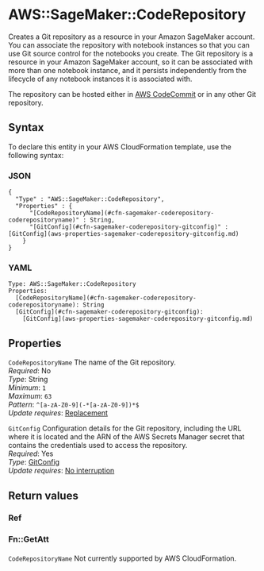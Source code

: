 # AWS::SageMaker::CodeRepository<a name="aws-resource-sagemaker-coderepository"></a>

Creates a Git repository as a resource in your Amazon SageMaker account\. You can associate the repository with notebook instances so that you can use Git source control for the notebooks you create\. The Git repository is a resource in your Amazon SageMaker account, so it can be associated with more than one notebook instance, and it persists independently from the lifecycle of any notebook instances it is associated with\.

The repository can be hosted either in [AWS CodeCommit](https://docs.aws.amazon.com/codecommit/latest/userguide/welcome.html) or in any other Git repository\.

## Syntax<a name="aws-resource-sagemaker-coderepository-syntax"></a>

To declare this entity in your AWS CloudFormation template, use the following syntax:

### JSON<a name="aws-resource-sagemaker-coderepository-syntax.json"></a>

```
{
  "Type" : "AWS::SageMaker::CodeRepository",
  "Properties" : {
      "[CodeRepositoryName](#cfn-sagemaker-coderepository-coderepositoryname)" : String,
      "[GitConfig](#cfn-sagemaker-coderepository-gitconfig)" : [GitConfig](aws-properties-sagemaker-coderepository-gitconfig.md)
    }
}
```

### YAML<a name="aws-resource-sagemaker-coderepository-syntax.yaml"></a>

```
Type: AWS::SageMaker::CodeRepository
Properties: 
  [CodeRepositoryName](#cfn-sagemaker-coderepository-coderepositoryname): String
  [GitConfig](#cfn-sagemaker-coderepository-gitconfig): 
    [GitConfig](aws-properties-sagemaker-coderepository-gitconfig.md)
```

## Properties<a name="aws-resource-sagemaker-coderepository-properties"></a>

`CodeRepositoryName`  <a name="cfn-sagemaker-coderepository-coderepositoryname"></a>
The name of the Git repository\.  
*Required*: No  
*Type*: String  
*Minimum*: `1`  
*Maximum*: `63`  
*Pattern*: `^[a-zA-Z0-9](-*[a-zA-Z0-9])*$`  
*Update requires*: [Replacement](https://docs.aws.amazon.com/AWSCloudFormation/latest/UserGuide/using-cfn-updating-stacks-update-behaviors.html#update-replacement)

`GitConfig`  <a name="cfn-sagemaker-coderepository-gitconfig"></a>
Configuration details for the Git repository, including the URL where it is located and the ARN of the AWS Secrets Manager secret that contains the credentials used to access the repository\.  
*Required*: Yes  
*Type*: [GitConfig](aws-properties-sagemaker-coderepository-gitconfig.md)  
*Update requires*: [No interruption](https://docs.aws.amazon.com/AWSCloudFormation/latest/UserGuide/using-cfn-updating-stacks-update-behaviors.html#update-no-interrupt)

## Return values<a name="aws-resource-sagemaker-coderepository-return-values"></a>

### Ref<a name="aws-resource-sagemaker-coderepository-return-values-ref"></a>

### Fn::GetAtt<a name="aws-resource-sagemaker-coderepository-return-values-fn--getatt"></a>

#### <a name="aws-resource-sagemaker-coderepository-return-values-fn--getatt-fn--getatt"></a>

`CodeRepositoryName`  <a name="CodeRepositoryName-fn::getatt"></a>
Not currently supported by AWS CloudFormation\.